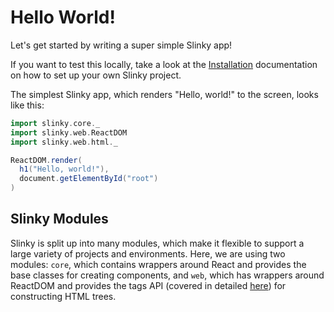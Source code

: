 # Hello World!
Let's get started by writing a super simple Slinky app!

If you want to test this locally, take a look at the [Installation](/docs/installation/) documentation on how to set up your own Slinky project.

The simplest Slinky app, which renders "Hello, world!" to the screen, looks like this:
```scala
import slinky.core._
import slinky.web.ReactDOM
import slinky.web.html._

ReactDOM.render(
  h1("Hello, world!"),
  document.getElementById("root")
)
``` 

## Slinky Modules
Slinky is split up into many modules, which make it flexible to support a large variety of projects and environments. Here, we are using two modules: `core`, which contains wrappers around React and provides the base classes for creating components, and `web`, which has wrappers around ReactDOM and provides the tags API (covered in detailed [here](/docs/the-tag-api/)) for constructing HTML trees.
